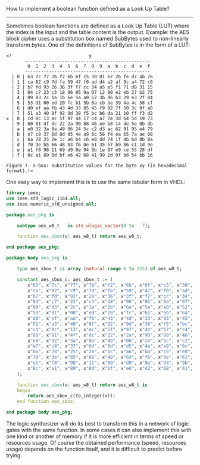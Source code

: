 <!-- MASTER-ONLY: DO NOT MODIFY THIS FILE

Copyright © Telecom Paris
Copyright © Renaud Pacalet (renaud.pacalet@telecom-paris.fr)

This file must be used under the terms of the CeCILL. This source
file is licensed as described in the file COPYING, which you should
have received as part of this distribution. The terms are also
available at:
https://cecill.info/licences/Licence_CeCILL_V2.1-en.html
-->

How to implement a boolean function defined as a Look Up Table?

---

Sometimes boolean functions are defined as a Look Up Table (LUT) where the index is the input and the table content is the output.
Example: the AES block cipher uses a substitution box named SubBytes used to non-linearly transform bytes.
One of the definitions of SubBytes is in the form of a LUT:

```escape
<!                             y
       -----------------------------------------------
        0  1  2  3  4  5  6  7  8  9  a  b  c  d  e  f
       -----------------------------------------------
  | 0 | 63 7c 77 7b f2 6b 6f c5 30 01 67 2b fe d7 ab 76 
  | 1 | ca 82 c9 7d fa 59 47 f0 ad d4 a2 af 9c a4 72 c0 
  | 2 | b7 fd 93 26 36 3f f7 cc 34 a5 e5 f1 71 d8 31 15 
  | 3 | 04 c7 23 c3 18 96 05 9a 07 12 80 e2 eb 27 b2 75 
  | 4 | 09 83 2c 1a 1b 6e 5a a0 52 3b d6 b3 29 e3 2f 84 
  | 5 | 53 d1 00 ed 20 fc b1 5b 6a cb be 39 4a 4c 58 cf 
  | 6 | d0 ef aa fb 43 4d 33 85 45 f9 02 7f 50 3c 9f a8 
  | 7 | 51 a3 40 8f 92 9d 38 f5 bc b6 da 21 10 ff f3 d2 
x | 8 | cd 0c 13 ec 5f 97 44 17 c4 a7 7e 3d 64 5d 19 73 
  | 9 | 60 81 4f dc 22 2a 90 88 46 ee b8 14 de 5e 0b db 
  | a | e0 32 3a 0a 49 06 24 5c c2 d3 ac 62 91 95 e4 79 
  | b | e7 c8 37 6d 8d d5 4e a9 6c 56 f4 ea 65 7a ae 08 
  | c | ba 78 25 2e 1c a6 b4 c6 e8 dd 74 1f 4b bd 8b 8a 
  | d | 70 3e b5 66 48 03 f6 0e 61 35 57 b9 86 c1 1d 9e 
  | e | e1 f8 98 11 69 d9 8e 94 9b 1e 87 e9 ce 55 28 df 
  | f | 8c a1 89 0d bf e6 42 68 41 99 2d 0f b0 54 bb 16

Figure 7. S-box: substitution values for the byte xy (in hexadecimal format).!>
```

One easy way to implement this is to use the same tabular form in VHDL:

```vhdl
library ieee;
use ieee.std_logic_1164.all;
use ieee.numeric_std_unsigned.all;

package aes_pkg is

    subtype aes_w8_t   is std_ulogic_vector(0 to   7);

    function aes_sbox(v: aes_w8_t) return aes_w8_t;

end package aes_pkg;

package body aes_pkg is

    type aes_sbox_t is array (natural range 0 to 255) of aes_w8_t;

    constant aes_sbox_c: aes_sbox_t := (
        x"63", x"7c", x"77", x"7b", x"f2", x"6b", x"6f", x"c5", x"30", x"01", x"67", x"2b", x"fe", x"d7", x"ab", x"76",
        x"ca", x"82", x"c9", x"7d", x"fa", x"59", x"47", x"f0", x"ad", x"d4", x"a2", x"af", x"9c", x"a4", x"72", x"c0",
        x"b7", x"fd", x"93", x"26", x"36", x"3f", x"f7", x"cc", x"34", x"a5", x"e5", x"f1", x"71", x"d8", x"31", x"15",
        x"04", x"c7", x"23", x"c3", x"18", x"96", x"05", x"9a", x"07", x"12", x"80", x"e2", x"eb", x"27", x"b2", x"75",
        x"09", x"83", x"2c", x"1a", x"1b", x"6e", x"5a", x"a0", x"52", x"3b", x"d6", x"b3", x"29", x"e3", x"2f", x"84",
        x"53", x"d1", x"00", x"ed", x"20", x"fc", x"b1", x"5b", x"6a", x"cb", x"be", x"39", x"4a", x"4c", x"58", x"cf",
        x"d0", x"ef", x"aa", x"fb", x"43", x"4d", x"33", x"85", x"45", x"f9", x"02", x"7f", x"50", x"3c", x"9f", x"a8",
        x"51", x"a3", x"40", x"8f", x"92", x"9d", x"38", x"f5", x"bc", x"b6", x"da", x"21", x"10", x"ff", x"f3", x"d2",
        x"cd", x"0c", x"13", x"ec", x"5f", x"97", x"44", x"17", x"c4", x"a7", x"7e", x"3d", x"64", x"5d", x"19", x"73",
        x"60", x"81", x"4f", x"dc", x"22", x"2a", x"90", x"88", x"46", x"ee", x"b8", x"14", x"de", x"5e", x"0b", x"db",
        x"e0", x"32", x"3a", x"0a", x"49", x"06", x"24", x"5c", x"c2", x"d3", x"ac", x"62", x"91", x"95", x"e4", x"79",
        x"e7", x"c8", x"37", x"6d", x"8d", x"d5", x"4e", x"a9", x"6c", x"56", x"f4", x"ea", x"65", x"7a", x"ae", x"08",
        x"ba", x"78", x"25", x"2e", x"1c", x"a6", x"b4", x"c6", x"e8", x"dd", x"74", x"1f", x"4b", x"bd", x"8b", x"8a",
        x"70", x"3e", x"b5", x"66", x"48", x"03", x"f6", x"0e", x"61", x"35", x"57", x"b9", x"86", x"c1", x"1d", x"9e",
        x"e1", x"f8", x"98", x"11", x"69", x"d9", x"8e", x"94", x"9b", x"1e", x"87", x"e9", x"ce", x"55", x"28", x"df",
        x"8c", x"a1", x"89", x"0d", x"bf", x"e6", x"42", x"68", x"41", x"99", x"2d", x"0f", x"b0", x"54", x"bb", x"16"
    );

    function aes_sbox(v: aes_w8_t) return aes_w8_t is
    begin
        return aes_sbox_c(to_integer(v));
    end function aes_sbox;

end package body aes_pkg;
```

The logic synthesizer will do its best to transform this in a network of logic gates with the same function.
In some cases it can also implement this with one kind or another of memory if it is more efficient in terms of speed or resources usage.
Of course the obtained performance (speed, resources usage) depends on the function itself, and it is difficult to predict before trying.

<!-- vim: set tabstop=4 softtabstop=4 shiftwidth=4 expandtab textwidth=0: -->
